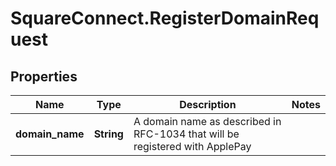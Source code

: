 # SquareConnect.RegisterDomainRequest

## Properties
Name | Type | Description | Notes
------------ | ------------- | ------------- | -------------
**domain_name** | **String** | A domain name as described in RFC-1034 that will be registered with ApplePay | 


